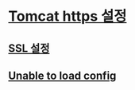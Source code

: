 # [Tomcat https 설정](https://namjackson.tistory.com/24)
## [SSL 설정](http://minkine.blogspot.com/2017/06/openssl_1.html)
## [Unable to load config](https://m.cafe.daum.net/hpss.co.kr/Kts5/18?q=D_N5A2_iIHQZo0&)
